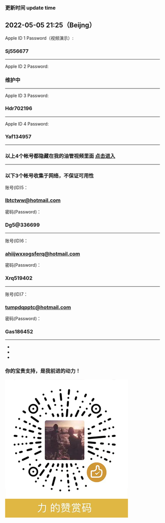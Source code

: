 
### 更新时间 update time
 2022-05-05   21:25（Beijng）
---

Apple ID 1 Password（视频演示）:

### Sj556677
---
Apple ID 2 Password:

### 维护中
---
Apple ID 3 Password:

### Hdr702196
---
Apple ID 4 Password:

### Yaf134957

---

### 以上4个帐号都隐藏在我的油管视频里面  [点击进入](https://www.youtube.com/channel/UCXPSzwcs0pspPTAI2rcaBgQ "悬停显示")
-------------------------------------------
### 以下3个帐号收集于网络，不保证可用性

账号(ID)5：
### lbtctww@hotmail.com
密码(Password)：
### Dg5@336699
-------------------------------------------
账号(ID)6：
### ahiijwxxogsferq@hotmail.com
密码(Password)：
### Xrq519402
-------------------------------------------
账号(ID)7：
### tumpdqpptc@hotmail.com
密码(Password)：
### Gas186452
-------------------------------------------

-
-
-






   ### 你的宝贵支持，是我前进的动力！

![weixin](https://github.com/raoli1986/raoli1986.github.io/blob/main/weixinS.jpg)
